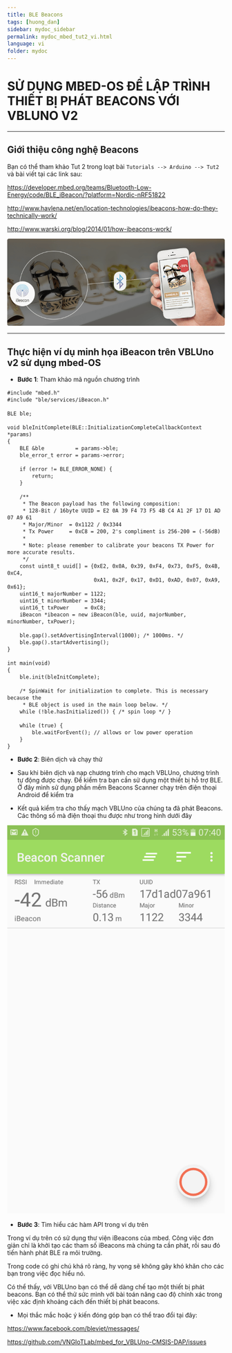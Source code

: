 ```yaml
---
title: BLE Beacons
tags: [huong_dan]
sidebar: mydoc_sidebar
permalink: mydoc_mbed_tut2_vi.html
language: vi
folder: mydoc
---
```


# SỬ DỤNG MBED-OS ĐỂ LẬP TRÌNH THIẾT BỊ PHÁT BEACONS VỚI VBLUNO V2

***
## Giới thiệu công nghệ Beacons

Bạn có thể tham khảo Tut 2  trong loạt bài `Tutorials --> Arduino --> Tut2` và bài viết tại các link sau:

https://developer.mbed.org/teams/Bluetooth-Low-Energy/code/BLE_iBeacon/?platform=Nordic-nRF51822

http://www.havlena.net/en/location-technologies/ibeacons-how-do-they-technically-work/

http://www.warski.org/blog/2014/01/how-ibeacons-work/

![](images/mbed/tut/tut2/1.png) 

***
## Thực hiện ví dụ minh họa iBeacon trên VBLUno v2 sử dụng mbed-OS

* **Bước 1**: Tham khảo mã nguồn chương trình

```
#include "mbed.h"
#include "ble/services/iBeacon.h"

BLE ble;
    
void bleInitComplete(BLE::InitializationCompleteCallbackContext *params)
{
    BLE &ble          = params->ble;
    ble_error_t error = params->error;

    if (error != BLE_ERROR_NONE) {
        return;
    }
    
    /**
     * The Beacon payload has the following composition:
     * 128-Bit / 16byte UUID = E2 0A 39 F4 73 F5 4B C4 A1 2F 17 D1 AD 07 A9 61
     * Major/Minor  = 0x1122 / 0x3344
     * Tx Power     = 0xC8 = 200, 2's compliment is 256-200 = (-56dB)
     *
     * Note: please remember to calibrate your beacons TX Power for more accurate results.
     */
    const uint8_t uuid[] = {0xE2, 0x0A, 0x39, 0xF4, 0x73, 0xF5, 0x4B, 0xC4,
                            0xA1, 0x2F, 0x17, 0xD1, 0xAD, 0x07, 0xA9, 0x61};
    uint16_t majorNumber = 1122;
    uint16_t minorNumber = 3344;
    uint16_t txPower     = 0xC8;
    iBeacon *ibeacon = new iBeacon(ble, uuid, majorNumber, minorNumber, txPower);

    ble.gap().setAdvertisingInterval(1000); /* 1000ms. */
    ble.gap().startAdvertising();
}

int main(void)
{
    ble.init(bleInitComplete);
    
    /* SpinWait for initialization to complete. This is necessary because the
     * BLE object is used in the main loop below. */
    while (!ble.hasInitialized()) { /* spin loop */ }

    while (true) {
        ble.waitForEvent(); // allows or low power operation
    }
}
```

* **Bước 2**: Biên dịch và chạy thử

* Sau khi biên dịch và nạp chương trình cho mạch VBLUno, chương trình tự động được chạy. Để kiểm tra bạn cần sử dụng một thiết bị hỗ trợ BLE. Ở đây mình sử dụng phần mềm Beacons Scanner chạy trên điện thoại Android  để kiểm tra

* Kết quả kiểm tra cho thấy mạch VBLUno của chúng ta đã phát Beacons. Các thông số mà điện thoại thu được như trong hình dưới đây

![](images/mbed/tut/tut2/2.png) 


* **Bước 3**: Tìm hiểu các hàm API  trong ví dụ trên

Trong ví dụ trên có sử dụng thư viện iBeacons của mbed. Công việc đơn giản chỉ là khởi tạo các tham số iBeacons mà chúng ta cần phát, rồi sau đó tiến hành phát BLE ra môi trường.

Trong code có ghi chú khá rõ ràng, hy vọng sẽ không gây khó khăn cho  các bạn trong việc đọc hiểu nó.

Có thể thấy, với VBLUno bạn có thể dễ dàng chế tạo một thiết bị phát beacons. Bạn có thể thử sức mình với bài toán nâng cao độ chính xác trong việc xác định khoảng cách đến thiết bị phát beacons.

* Mọi thắc mắc hoặc ý kiến đóng góp bạn có thể trao đổi tại đây:

https://www.facebook.com/bleviet/messages/

https://github.com/VNGIoTLab/mbed_for_VBLUno-CMSIS-DAP/issues
